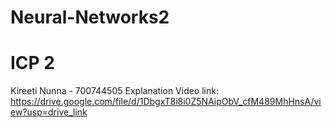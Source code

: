 # Neural-Networks2
# ICP 2
Kireeti Nunna - 700744505
Explanation Video link: https://drive.google.com/file/d/1DbgxT8i8i0Z5NAipObV_cfM489MhHnsA/view?usp=drive_link
